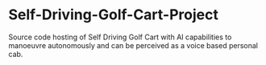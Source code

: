 # Self-Driving-Golf-Cart-Project
Source code hosting of Self Driving Golf Cart with AI capabilities to manoeuvre autonomously and can be perceived as a voice based personal cab.
